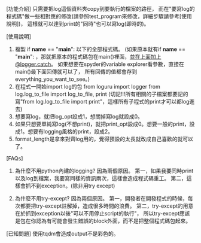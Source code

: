 [功能介紹]
只需要把log這個資料夾copy到要執行的檔案的路徑，
而在"要寫log的程式碼"做一些相對應的修改(請參照test_program來修改，詳細步驟請參考[使用說明])，
這樣就可以達到print的"同時"也可以寫log(即時的)。

[使用說明]
1. 複製 if __name__ == "__main__": 以下的全部程式碼。
(如果原本就有if __name__ == "__main__": ，那就把原本的程式碼包在main()裡面，並在上面加上@logger.catch。
如果想要在spyder的variable explorer看參數，直接在main()最下面回傳就可以了，
所有回傳的值都會存到everything_you_want_to_see。)
2. 在程式一開始import log的包
from loguru import logger
from log.log_to_file import log_to_file, print
(切記!!!所有相關的子檔案都要記的寫"from log.log_to_file import print"，這樣所有子程式的print才可以都log進去)
3. 想要寫log，就把log_opt設成1，想關掉寫log就設成0。
4. 如果只想要單純寫log(不想print)，就把print_opt設成0。想要一般的print，設成1。想要有logging風格的print，設成2。
5. format_length是拿來對齊log用的，覺得預設的太長就改成自己喜歡的就可以了。

[FAQs]
1. 為什麼不用python內建的logging?
因為兩個原因。
第一，如果我要同時print以及log到檔案，我要寫同樣的資訊兩次，這樣會造成程式碼重工。
第二，這樣會抓不到exception。(除非用try except)

2. 為什麼不用try-except?
因為兩個原因。
第一，開發者在開發程式的時候，每次都要把try-except註解掉，造成很多時間的浪費。
第二，try-except的用意在於抓到exception以後"可以不用停止script的執行"，
所以try-except應該是包在你認為有可能會發生錯誤的block外面，而不是把整個程式碼包起來。

[已知問題]
使用tqdm會造成output不是彩色的。